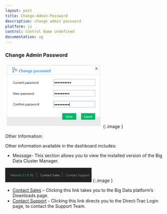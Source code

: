 ```yaml
---
layout: post
title: Change-Admin-Password
description: change admin password
platform: js
control: Control Name undefined
documentation: ug
---
```


### Change Admin Password

![](Change-Admin-Password_images/Change-Admin-Password_img1.png)
{:.image }


Other Information:

Other information available in the dashboard includes:

* Message- This section allows you to view the installed version of the Big Data Cluster Manager.



![](Change-Admin-Password_images/Change-Admin-Password_img2.png)
{:.image }


* [Contact Sales](http://www.syncfusion.com/downloads/bigdata/confirmation) – Clicking this link takes you to the Big Data platform’s Downloads page.
* [Contact Support](http://www.syncfusion.com/Account/Logon?ReturnUrl=%2fsupport%2fdirecttrac) - Clicking this link directs you to the Direct-Trac Login page, to contact the Support Team.
